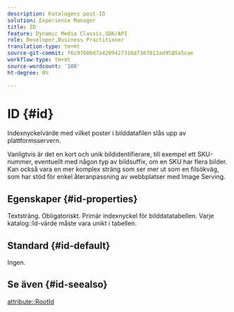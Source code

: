 ```yaml
---
description: Katalogens post-ID
solution: Experience Manager
title: ID
feature: Dynamic Media Classic,SDK/API
role: Developer,Business Practitioner
translation-type: tm+mt
source-git-commit: f6c97606d7a4209427316d7367013ad9585a5cae
workflow-type: tm+mt
source-wordcount: '108'
ht-degree: 0%

---
```



# ID {#id}

Indexnyckelvärde med vilket poster i bilddatafilen slås upp av plattformsservern.

Vanligtvis är det en kort och unik bildidentifierare, till exempel ett SKU-nummer, eventuellt med någon typ av bildsuffix, om en SKU har flera bilder. Kan också vara en mer komplex sträng som ser mer ut som en filsökväg, som har stöd för enkel återanpassning av webbplatser med Image Serving.

## Egenskaper {#id-properties}

Textsträng. Obligatoriskt. Primär indexnyckel för bilddatatabellen. Varje katalog::Id-värde måste vara unikt i tabellen.

## Standard {#id-default}

Ingen.

## Se även {#id-seealso}

[attribute::RootId](/help/aem-is-ir-api/is-api/image-catalog/image-serving-api-ref/c-image-catalog-reference/c-attributes-reference/r-rootid.md)